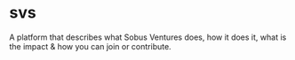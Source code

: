 # svs
A platform that describes what Sobus Ventures does, how it does it, what is the impact &amp; how you can join or contribute. 
